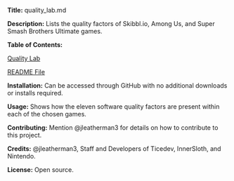 **Title:** quality_lab.md

**Description:** Lists the quality factors of Skibbl.io, Among Us, and Super Smash Brothers Ultimate games.

**Table of Contents:**

[Quality Lab](https://github.com/jleatherman3/quality_lab/blob/main/quality_lab.md)

[README File](https://github.com/jleatherman3/quality_lab/blob/main/README.md)

**Installation:** Can be accessed through GitHub with no additional downloads or installs required.

**Usage:** Shows how the eleven software quality factors are present within each of the chosen games.

**Contributing:** Mention @jleatherman3 for details on how to contribute to this project.

**Credits:** @jleatherman3, Staff and Developers of Ticedev, InnerSloth, and Nintendo.

**License:** Open source.
